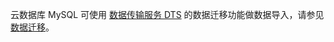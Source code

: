 云数据库 MySQL 可使用 [数据传输服务 DTS](https://intl.cloud.tencent.com/document/product/571) 的数据迁移功能做数据导入，请参见 <a href="https://intl.cloud.tencent.com/document/product/571/8710" target="_blank">数据迁移</a>。


